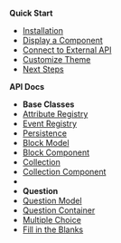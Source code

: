**Quick Start**

* [Installation](quick-start/installation.md)
* [Display a Component](quick-start/display-component.md)
* [Connect to External API](quick-start/external-api.md)
* [Customize Theme](quick-start/customize-theme.md)
* [Next Steps](quick-start/next-steps.md)

**API Docs**

* **Base Classes**
* [Attribute Registry](base-classes/attribute-registry.md)
* [Event Registry](base-classes/event-registry.md)
* [Persistence](base-classes/persistence.md)
* [Block Model](base-classes/block-model.md)
* [Block Component](base-classes/block-component.md)
* [Collection](base-classes/collection.md)
* [Collection Component](base-classes/collection-component.md)
*
* **Question**
* [Question Model](question/question-model.md)
* [Question Container](question/question-container.md)
* [Multiple Choice](question/multiple-choice.md)
* [Fill in the Blanks](question/fill-blanks.md)
